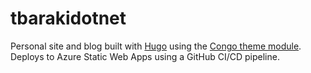 # tbarakidotnet

Personal site and blog built with [Hugo](https://gohugo.io) using the [Congo theme module](https://jpanther.github.io/congo/). Deploys to Azure Static Web Apps using a GitHub CI/CD pipeline.
